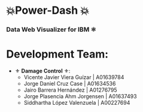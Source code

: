 # 💥Power-Dash 💥
### __Data Web Visualizer for IBM__ ⚛
# Development Team:
* ⚜ __Damage Control__ ⚜:
  + Vicente Javier Viera Guízar | A01639784
  + Jorge Daniel Cruz Case | A01634536	
  + Jairo Barrera Hernández | A01276795
  + Jorge Plasencia Ahm Jorgensen |	A01637493
  + Siddhartha López Valenzuela	| A00227694
